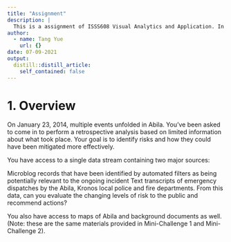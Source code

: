 ```yaml
---
title: "Assignment"
description: |
  This is a assignment of ISSS608 Visual Analytics and Application. In this assignment, we would like to explor VAST Challenge 2021 and take challenge 3 as task to solve 4 questions involved.
author:
  - name: Tang Yue
    url: {}
date: 07-09-2021
output:
  distill::distill_article:
    self_contained: false
---
```





# 1. Overview

On January 23, 2014, multiple events unfolded in Abila. You’ve been asked to come in to perform a retrospective analysis based on limited information about what took place. Your goal is to identify risks and how they could have been mitigated more effectively.

You have access to a single data stream containing two major sources:

Microblog records that have been identified by automated filters as being potentially relevant to the ongoing incident
Text transcripts of emergency dispatches by the Abila, Kronos local police and fire departments.
From this data, can you evaluate the changing levels of risk to the public and recommend actions?

You also have access to maps of Abila and background documents as well. (Note: these are the same materials provided in Mini-Challenge 1 and Mini-Challenge 2).


```{.r .distill-force-highlighting-css}
```
